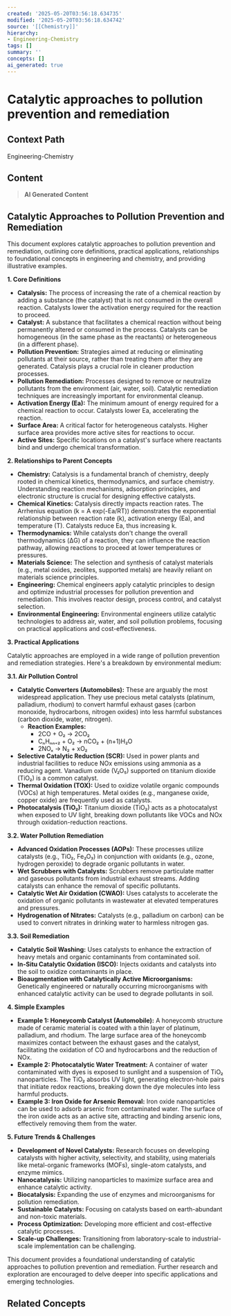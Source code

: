 ```yaml
---
created: '2025-05-20T03:56:18.634735'
modified: '2025-05-20T03:56:18.634742'
source: '[[Chemistry]]'
hierarchy:
- Engineering-Chemistry
tags: []
summary: ''
concepts: []
ai_generated: true
---
```


# Catalytic approaches to pollution prevention and remediation

## Context Path
Engineering-Chemistry

## Content
> **AI Generated Content**
## Catalytic Approaches to Pollution Prevention and Remediation

This document explores catalytic approaches to pollution prevention and remediation, outlining core definitions, practical applications, relationships to foundational concepts in engineering and chemistry, and providing illustrative examples.

**1. Core Definitions**

* **Catalysis:** The process of increasing the rate of a chemical reaction by adding a substance (the catalyst) that is not consumed in the overall reaction. Catalysts lower the activation energy required for the reaction to proceed.
* **Catalyst:** A substance that facilitates a chemical reaction without being permanently altered or consumed in the process.  Catalysts can be homogeneous (in the same phase as the reactants) or heterogeneous (in a different phase).
* **Pollution Prevention:**  Strategies aimed at reducing or eliminating pollutants at their source, rather than treating them after they are generated. Catalysis plays a crucial role in cleaner production processes.
* **Pollution Remediation:**  Processes designed to remove or neutralize pollutants from the environment (air, water, soil). Catalytic remediation techniques are increasingly important for environmental cleanup.
* **Activation Energy (Ea):** The minimum amount of energy required for a chemical reaction to occur. Catalysts lower Ea, accelerating the reaction.
* **Surface Area:**  A critical factor for heterogeneous catalysts.  Higher surface area provides more active sites for reactions to occur.
* **Active Sites:** Specific locations on a catalyst's surface where reactants bind and undergo chemical transformation.

**2. Relationships to Parent Concepts**

* **Chemistry:** Catalysis is a fundamental branch of chemistry, deeply rooted in chemical kinetics, thermodynamics, and surface chemistry. Understanding reaction mechanisms, adsorption principles, and electronic structure is crucial for designing effective catalysts.
* **Chemical Kinetics:** Catalysis directly impacts reaction rates.  The Arrhenius equation (k = A exp(-Ea/RT)) demonstrates the exponential relationship between reaction rate (k), activation energy (Ea), and temperature (T). Catalysts reduce Ea, thus increasing k.
* **Thermodynamics:** While catalysts don't change the overall thermodynamics (ΔG) of a reaction, they can influence the reaction pathway, allowing reactions to proceed at lower temperatures or pressures.
* **Materials Science:** The selection and synthesis of catalyst materials (e.g., metal oxides, zeolites, supported metals) are heavily reliant on materials science principles.
* **Engineering:** Chemical engineers apply catalytic principles to design and optimize industrial processes for pollution prevention and remediation. This involves reactor design, process control, and catalyst selection.
* **Environmental Engineering:** Environmental engineers utilize catalytic technologies to address air, water, and soil pollution problems, focusing on practical applications and cost-effectiveness.

**3. Practical Applications**

Catalytic approaches are employed in a wide range of pollution prevention and remediation strategies.  Here's a breakdown by environmental medium:

**3.1. Air Pollution Control**

* **Catalytic Converters (Automobiles):**  These are arguably the most widespread application.  They use precious metal catalysts (platinum, palladium, rhodium) to convert harmful exhaust gases (carbon monoxide, hydrocarbons, nitrogen oxides) into less harmful substances (carbon dioxide, water, nitrogen).
    * **Reaction Examples:**
        * 2CO + O₂ → 2CO₂
        * CₙHₙₙ₊₂ + O₂ → nCO₂ + (n+1)H₂O
        * 2NOₓ → N₂ + xO₂
* **Selective Catalytic Reduction (SCR):** Used in power plants and industrial facilities to reduce NOx emissions using ammonia as a reducing agent.  Vanadium oxide (V₂O₅) supported on titanium dioxide (TiO₂) is a common catalyst.
* **Thermal Oxidation (TOX):**  Used to oxidize volatile organic compounds (VOCs) at high temperatures.  Metal oxides (e.g., manganese oxide, copper oxide) are frequently used as catalysts.
* **Photocatalysis (TiO₂):** Titanium dioxide (TiO₂) acts as a photocatalyst when exposed to UV light, breaking down pollutants like VOCs and NOx through oxidation-reduction reactions.

**3.2. Water Pollution Remediation**

* **Advanced Oxidation Processes (AOPs):** These processes utilize catalysts (e.g., TiO₂, Fe₂O₃) in conjunction with oxidants (e.g., ozone, hydrogen peroxide) to degrade organic pollutants in water.
* **Wet Scrubbers with Catalysts:**  Scrubbers remove particulate matter and gaseous pollutants from industrial exhaust streams.  Adding catalysts can enhance the removal of specific pollutants.
* **Catalytic Wet Air Oxidation (CWAO):**  Uses catalysts to accelerate the oxidation of organic pollutants in wastewater at elevated temperatures and pressures.
* **Hydrogenation of Nitrates:** Catalysts (e.g., palladium on carbon) can be used to convert nitrates in drinking water to harmless nitrogen gas.

**3.3. Soil Remediation**

* **Catalytic Soil Washing:**  Uses catalysts to enhance the extraction of heavy metals and organic contaminants from contaminated soil.
* **In-Situ Catalytic Oxidation (ISCO):**  Injects oxidants and catalysts into the soil to oxidize contaminants in place.
* **Bioaugmentation with Catalytically Active Microorganisms:**  Genetically engineered or naturally occurring microorganisms with enhanced catalytic activity can be used to degrade pollutants in soil.

**4. Simple Examples**

* **Example 1: Honeycomb Catalyst (Automobile):** A honeycomb structure made of ceramic material is coated with a thin layer of platinum, palladium, and rhodium. The large surface area of the honeycomb maximizes contact between the exhaust gases and the catalyst, facilitating the oxidation of CO and hydrocarbons and the reduction of NOx.
* **Example 2: Photocatalytic Water Treatment:** A container of water contaminated with dyes is exposed to sunlight and a suspension of TiO₂ nanoparticles. The TiO₂ absorbs UV light, generating electron-hole pairs that initiate redox reactions, breaking down the dye molecules into less harmful products.
* **Example 3: Iron Oxide for Arsenic Removal:** Iron oxide nanoparticles can be used to adsorb arsenic from contaminated water. The surface of the iron oxide acts as an active site, attracting and binding arsenic ions, effectively removing them from the water.

**5. Future Trends & Challenges**

* **Development of Novel Catalysts:** Research focuses on developing catalysts with higher activity, selectivity, and stability, using materials like metal-organic frameworks (MOFs), single-atom catalysts, and enzyme mimics.
* **Nanocatalysis:** Utilizing nanoparticles to maximize surface area and enhance catalytic activity.
* **Biocatalysis:**  Expanding the use of enzymes and microorganisms for pollution remediation.
* **Sustainable Catalysts:**  Focusing on catalysts based on earth-abundant and non-toxic materials.
* **Process Optimization:**  Developing more efficient and cost-effective catalytic processes.
* **Scale-up Challenges:**  Transitioning from laboratory-scale to industrial-scale implementation can be challenging.



This document provides a foundational understanding of catalytic approaches to pollution prevention and remediation. Further research and exploration are encouraged to delve deeper into specific applications and emerging technologies.

## Related Concepts

